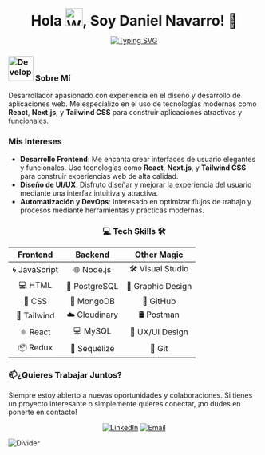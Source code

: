 <div align="center">
  <h1 style="border-bottom: none; margin: 0;"><b>Hola</b> <img src="https://media.giphy.com/media/hvRJCLFzcasrR4ia7z/giphy.gif" width="35" alt="Waving Hand">, Soy Daniel Navarro! 🚀</h1>
</div>
<p align="center">
  <a href=""><img src="https://readme-typing-svg.demolab.com?font=Fira+Code&weight=900&pause=1000&color=FF6666&center=true&vCenter=true&width=435&lines=Learning+new+things;Front-end+developer;Willing+to+receive+feedback" alt="Typing SVG" /></a>
</p>

### <img src="https://media.giphy.com/media/VgCDAzcKvsR6OM0uWg/giphy.gif" width="50" alt="Developer GIF"> Sobre Mí

Desarrollador apasionado con experiencia en el diseño y desarrollo de aplicaciones web. Me especializo en el uso de tecnologías modernas como **React**, **Next.js**, y **Tailwind CSS** para construir aplicaciones atractivas y funcionales.

### Mis Intereses

- **Desarrollo Frontend**: Me encanta crear interfaces de usuario elegantes y funcionales. Uso tecnologías como **React**, **Next.js**, y **Tailwind CSS** para construir experiencias web de alta calidad.
- **Diseño de UI/UX**: Disfruto diseñar y mejorar la experiencia del usuario mediante una interfaz intuitiva y atractiva.
- **Automatización y DevOps**: Interesado en optimizar flujos de trabajo y procesos mediante herramientas y prácticas modernas.



<div align="center">

### 💻 Tech Skills 🛠️

| Frontend              | Backend                     | Other Magic               |
|:----------------------:|:---------------------------:|:-------------------------:|
| 🌀 JavaScript          | 🌐 Node.js                  | 🛠️ Visual Studio           |
| 💻 HTML                | 🐘 PostgreSQL               | 🎨 Graphic Design          |
| 🎨 CSS                 | 🍃 MongoDB                  | 📂 GitHub                   |
| 🎨 Tailwind            | ☁️ Cloudinary               | 🛢️ Postman                 |
| ⚛ React               | 💻 MySQL                   | 🎨 UX/UI Design            |
| 📦 Redux         |  🚧 Sequelize             | 🔧 Git                     |

</div>

### 📫¿Quieres Trabajar Juntos?

Siempre estoy abierto a nuevas oportunidades y colaboraciones. Si tienes un proyecto interesante o simplemente quieres conectar, ¡no dudes en ponerte en contacto! 

<p align="center">
  <a href="https://www.linkedin.com/in/danielnavarrozt" target="_blank"><img src="https://img.shields.io/badge/-LinkedIn-0e76a8?style=for-the-badge&logo=Linkedin&logoColor=white" alt="LinkedIn"></a>
  <a href="mailto:dkrisnavarro@gmail.com" target="_blank"><img src="https://img.shields.io/badge/-Email-D14836?style=for-the-badge&logo=Gmail&logoColor=white" alt="Email"></a>
</p>

<!-- Horizontal Divider with Gradient -->
<img src="https://user-images.githubusercontent.com/73097560/115834477-dbab4500-a447-11eb-908a-139a6edaec5c.gif" alt="Divider">

